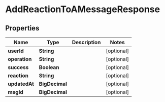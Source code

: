 

# AddReactionToAMessageResponse


## Properties

Name | Type | Description | Notes
------------ | ------------- | ------------- | -------------
**userId** | **String** |  |  [optional]
**operation** | **String** |  |  [optional]
**success** | **Boolean** |  |  [optional]
**reaction** | **String** |  |  [optional]
**updatedAt** | **BigDecimal** |  |  [optional]
**msgId** | **BigDecimal** |  |  [optional]



